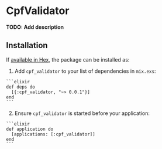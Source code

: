 # CpfValidator

**TODO: Add description**

## Installation

If [available in Hex](https://hex.pm/docs/publish), the package can be installed as:

  1. Add `cpf_validator` to your list of dependencies in `mix.exs`:

    ```elixir
    def deps do
      [{:cpf_validator, "~> 0.0.1"}]
    end
    ```

  2. Ensure `cpf_validator` is started before your application:

    ```elixir
    def application do
      [applications: [:cpf_validator]]
    end
    ```

